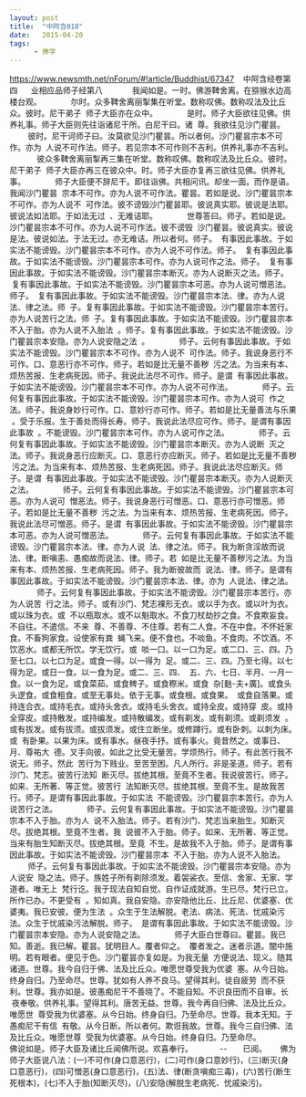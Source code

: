 ```yaml
---
layout: post
title:  "中阿含018"
date:   2015-04-20
tags:
      - 佛学
---
```



https://www.newsmth.net/nForum/#!article/Buddhist/67347
 
 中阿含经卷第四
   
 业相应品师子经第八
   
 　　我闻如是。一时。佛游鞞舍离。在猕猴水边高楼台观。
   
 　　尔时。众多鞞舍离丽掣集在听堂。数称叹佛。数称叹法及比丘众。彼时。尼干弟子
 师子大臣亦在众中。
   
 　　是时。师子大臣欲往见佛。供养礼事。师子大臣则先往诣诸尼干所。白尼干曰。诸
 尊。我欲往见沙门瞿昙。
   
 　　彼时。尼干诃师子曰。汝莫欲见沙门瞿昙。所以者何。沙门瞿昙宗本不可作。亦为
 人说不可作法。师子。若见宗本不可作则不吉利。供养礼事亦不吉利。
   
 　　彼众多鞞舍离丽掣再三集在听堂。数称叹佛。数称叹法及比丘众。彼时。尼干弟子
 师子大臣亦再三在彼众中。时。师子大臣亦复再三欲往见佛。供养礼事。
   
 　　师子大臣便不辞尼干。即往诣佛。共相问讯。却坐一面。而作是语。我闻沙门瞿昙
 宗本不可作。亦为人说不可作法。瞿昙。若如是说。沙门瞿昙宗本不可作。亦为人说不
 可作法。彼不谤毁沙门瞿昙耶。彼说真实耶。彼说是法耶。彼说法如法耶。于如法无过
 、无难诘耶。
   
 　　世尊答曰。师子。若如是说。沙门瞿昙宗本不可作。亦为人说不可作法。彼不谤毁
 沙门瞿昙。彼说真实。彼说是法。彼说如法。于法无过。亦无难诘。所以者何。师子。
 有事因此事故。于如实法不能谤毁。沙门瞿昙宗本不可作。亦为人说不可作法。师子。
 复有事因此事故。于如实法不能谤毁。沙门瞿昙宗本可作。亦为人说可作之法。师子。
 复有事因此事故。于如实法不能谤毁。沙门瞿昙宗本断灭。亦为人说断灭之法。师子。
 复有事因此事故。于如实法不能谤毁。沙门瞿昙宗本可恶。亦为人说可憎恶法。师子。
 复有事因此事故。于如实法不能谤毁。沙门瞿昙宗本法、律。亦为人说法、律之法。师
 子。复有事因此事故。于如实法不能谤毁。沙门瞿昙宗本苦行。亦为人说苦行之法。师
 子。复有事因此事故。于如实法不能谤毁。沙门瞿昙宗本不入于胎。亦为人说不入胎法
 。师子。复有事因此事故。于如实法不能谤毁。沙门瞿昙宗本安隐。亦为人说安隐之法
 。
   
 　　师子。云何有事因此事故。于如实法不能谤毁。沙门瞿昙宗本不可作。亦为人说不
 可作法。师子。我说身恶行不可作。口、意恶行亦不可作。师子。若如是比无量不善秽
 污之法。为当来有本、烦热苦报、生老病死因。师子。我说此法尽不可作。师子。是谓
 有事因此事故。于如实法不能谤毁。沙门瞿昙宗本不可作。亦为人说不可作法。
   
 　　师子。云何复有事因此事故。于如实法不能谤毁。沙门瞿昙宗本可作。亦为人说可
 作之法。师子。我说身妙行可作。口、意妙行亦可作。师子。若如是比无量善法与乐果
 。受于乐报。生于善处而得长寿。师子。我说此法尽应可作。师子。是谓有事因此事故
 。不能谤毁。沙门瞿昙宗本可作。亦为人说可作之法。
   
 　　师子。云何复有事因此事故。于如实法不能谤毁。沙门瞿昙宗本断灭。亦为人说断
 灭之法。师子。我说身恶行应断灭。口、意恶行亦应断灭。师子。若如是比无量不善秽
 污之法。为当来有本、烦热苦报、生老病死因。师子。我说此法尽应断灭。师子。是谓
 有事因此事故。于如实法不能谤毁。沙门瞿昙宗本断灭。亦为人说断灭之法。
   
 　　师子。云何复有事因此事故。于如实法不能谤毁。沙门瞿昙宗本可恶。亦为人说可
 憎恶法。师子。我说身恶行可憎恶。口、意恶行亦可憎恶。师子。若如是比无量不善秽
 污之法。为当来有本、烦热苦报、生老病死因。师子。我说此法尽可憎恶。师子。是谓
 有事因此事故。于如实法不能谤毁。沙门瞿昙宗本可恶。亦为人说可憎恶法。
   
 　　师子。云何复有事因此事故。于如实法不能谤毁。沙门瞿昙宗本法、律。亦为人说
 法、律之法。师子。我为断贪淫故而说法、律。断嗔恚、愚痴故而说法、律。师子。若
 如是比无量不善秽污之法。为当来有本、烦热苦报、生老病死因。师子。我为断彼故而
 说法、律。师子。是谓有事因此事故。于如实法不能谤毁。沙门瞿昙宗本法、律。亦为
 人说法、律之法。
   
 　　师子。云何复有事因此事故。于如实法不能谤毁。沙门瞿昙宗本苦行。亦为人说苦
 行之法。师子。或有沙门、梵志裸形无衣。或以手为衣。或以叶为衣。或以珠为衣。或
 不以瓶取水。或不以魁取水。不食刀杖劫抄之食。不食欺妄食。不自往。不遣信。不来
 尊、不善尊、不住尊。若有二人食。不在中食。不怀妊家食。不畜狗家食。设使家有粪
 蝇飞来。便不食也。不啖鱼。不食肉。不饮酒。不饮恶水。或都无所饮。学无饮行。或
 啖一口。以一口为足。或二口、三、四。乃至七口。以七口为足。或食一得。以一得为
 足。或二、三、四。乃至七得。以七得为足。或日一食。以一食为足。或二、三、四、
 五、六、七日、半月、一月一食。以一食为足。或食菜茹。或食稗子。或食穄米。或食
 杂\[麩-夫+廣\]。或食头头逻食。或食粗食。或至无事处。依于无事。或食根。或食果。
 或食自落果。或持连合衣。或持毛衣。或持头舍衣。或持毛头舍衣。或持全皮。或持穿
 皮。或持全穿皮。或持散发。或持编发。或持散编发。或有剃发。或有剃须。或剃须发
 。或有拔发。或有拔须。或拔须发。或住立断坐。或修蹲行。或有卧刺。以刺为床。或
 有卧果。以果为床。或有事水。昼夜手抒。或有事火。竟昔然之。或事日、月、尊祐大
 德。叉手向彼。如此之比受无量苦。学烦热行。师子。有此苦行我不说无。师子。然此
 苦行为下贱业。至苦至困。凡人所行。非是圣道。师子。若有沙门、梵志。彼苦行法知
 断灭尽。拔绝其根。至竟不生者。我说彼苦行。师子。如来、无所著、等正觉。彼苦行
 法知断灭尽。拔绝其根。至竟不生。是故我苦行。师子。是谓有事因此事故。于如实法
 不能谤毁。沙门瞿昙宗本苦行。亦为人说苦行之法。
   
 　　师子。云何复有事因此事故。于如实法不能谤毁。沙门瞿昙宗本不入于胎。亦为人
 说不入胎法。师子。若有沙门、梵志当来胎生。知断灭尽。拔绝其根。至竟不生者。我
 说彼不入于胎。师子。如来、无所著、等正觉。当来有胎生知断灭尽。拔绝其根。至竟
 不生。是故我不入于胎。师子。是谓有事因此事故。于如实法不能谤毁。沙门瞿昙宗本
 不入于胎。亦为人说不入胎法。
   
 　　师子。云何复有事因此事故。于如实法不能谤毁。沙门瞿昙宗本安隐。亦为人说安
 隐之法。师子。族姓子所有剃除须发。着袈裟衣。至信、舍家、无家、学道者。唯无上
 梵行讫。我于现法自知自觉。自作证成就游。生已尽。梵行已立。所作已办。不更受有
 。知如真。我自安隐。亦安隐他比丘、比丘尼、优婆塞、优婆夷。我已安彼。便为生法
 。众生于生法解脱。老法、病法、死法、忧戚染污法。众生于忧戚染污法解脱。师子。
 是谓有事因此事故。于如实法不能谤毁。沙门瞿昙宗本安隐。亦为人说安隐之法。
   
 　　师子大臣白世尊曰。瞿昙。我已知。善逝。我已解。瞿昙。犹明目人。覆者仰之。
 覆者发之。迷者示道。闇中施明。若有眼者。便见于色。沙门瞿昙亦复如是。为我无量
 方便说法、现义。随其诸道。世尊。我今自归于佛、法及比丘众。唯愿世尊受我为优婆
 塞。从今日始。终身自归。乃至命尽。世尊。犹如有人养不良马。望得其利。徒自疲劳
 而不获利。世尊。我亦如是。彼愚痴尼干不善晓了。不能自知。不识良田而不自审。长
 夜奉敬。供养礼事。望得其利。唐苦无益。世尊。我今再自归佛、法及比丘众。唯愿世
 尊受我为优婆塞。从今日始。终身自归。乃至命尽。世尊。我本无知。于愚痴尼干有信
 有敬。从今日断。所以者何。欺诳我故。世尊。我今三自归佛、法及比丘众。唯愿世尊
 受我为优婆塞。从今日始。终身自归。乃至命尽。
   
 　　佛说如是。师子大臣及诸比丘闻佛所说。欢喜奉行。  
   
   
 \--
    
 已阅。
   
 佛为师子大臣说八法：(一)不可作(身口意恶行)，(二)可作(身口意妙行)，(三)断灭(身口意恶行)，(四)可憎恶(身口意恶行)，(五)法、律(断贪嗔痴三毒)，(六)苦行(断生死根本)，(七)不入于胎(知断灭尽)，(八)安隐(解脱生老病死、忧戚染污)。
  
 

